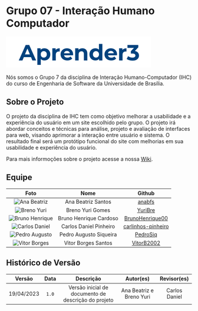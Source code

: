 # Grupo 07 - Interação Humano Computador


![LOGO](./docs/imagens/logo_aprender.png)

Nós somos o Grupo 7 da disciplina de Interação Humano-Computador (IHC) do curso de Engenharia de Software da Universidade de Brasília.

## Sobre o Projeto

O projeto da disciplina de IHC tem como objetivo melhorar a usabilidade e a experiência do usuário em um site escolhido pelo grupo. O projeto irá abordar conceitos e técnicas para análise, projeto e avaliação de interfaces para web, visando aprimorar a interação entre usuário e sistema. O resultado final será um protótipo funcional do site com melhorias em sua usabilidade e experiência do usuário.

Para mais informoções sobre o projeto acesse a nossa [Wiki](https://interacao-humano-computador.github.io/2023.1-Grupo07/).

## Equipe

|                                              Foto                                               |       Nome       |                          Github                           |
| :---------------------------------------------------------------------------------------------: | :--------------: | :-------------------------------------------------------: |
|        <img src="https://github.com/anabfs.png" alt="Ana Beatriz" style="width: 10vw">          | Ana Beatriz Santos |  [anabfs](https://github.com/anabfs) |
|    <img src="https://github.com/YuriBre.png" alt="Breno Yuri" style="width: 10vw">              | Breno Yuri Gomes |  [YuriBre](https://github.com/YuriBre) |
|   <img src="https://github.com/BrunoHenrique00.png" alt="Bruno Henrique" style="width: 10vw"> | Bruno Henrique Cardoso | [BrunoHenrique00](https://github.com/BrunoHenrique00) |
|<img src="https://github.com/carlinhos-pinheiro.png" alt="Carlos Daniel" style="width: 10vw"> | Carlos Daniel Pinheiro | [carlinhos-pinheiro](https://github.com/carlinhos-pinheiro) |
|   <img src="https://github.com/PedroSiq.png" alt="Pedro Augusto" style="width: 10vw">       | Pedro Augusto Siqueira | [PedroSiq](https://github.com/PedroSiq) |
|      <img src="https://github.com/VitorB2002.png" alt="Vitor Borges" style="width: 10vw">       | Vitor Borges Santos  | [VitorB2002](https://github.com/VitorB2002) |


## Histórico de Versão

|   Versão   | Data  |                      Descrição                      |    Autor(es)     |  Revisor(es)  |
| :--------: | :---: | :-------------------------------------------------: | :--------------: | :-----------: |
| 19/04/2023 | `1.0` | Versão inicial de documento de descrição do projeto | Ana Beatriz e Breno Yuri | Carlos Daniel |
